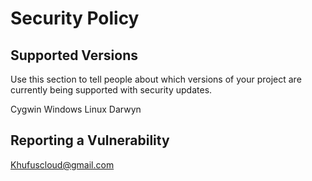 # Security Policy

## Supported Versions

Use this section to tell people about which versions of your project are
currently being supported with security updates.

Cygwin
Windows
Linux
Darwyn
## Reporting a Vulnerability

Khufuscloud@gmail.com
